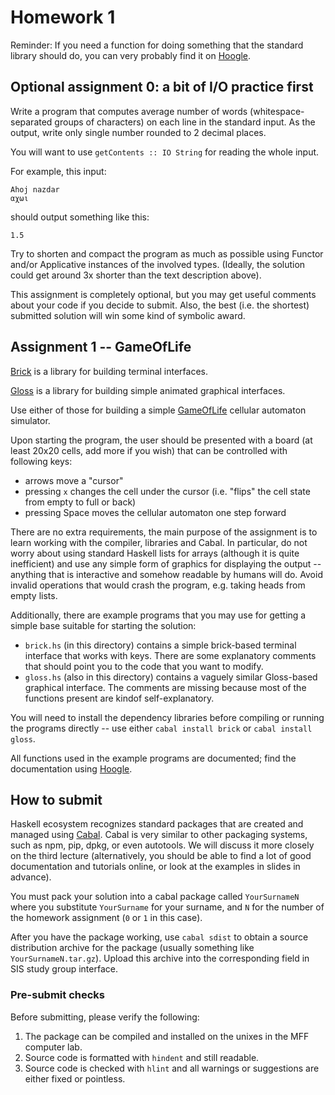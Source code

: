 
# Homework 1

Reminder: If you need a function for doing something that the standard library
should do, you can very probably find it on
[Hoogle](https://hoogle.haskell.org/).

## Optional assignment 0: a bit of I/O practice first

Write a program that computes average number of words (whitespace-separated
groups of characters) on each line in the standard input. As the output, write
only single number rounded to 2 decimal places.

You will want to use `getContents :: IO String` for reading the whole input.

For example, this input:

```
Ahoj nazdar
αχωι
```

should output something like this:

```
1.5
```

Try to shorten and compact the program as much as possible using Functor and/or
Applicative instances of the involved types. (Ideally, the solution could get
around 3x shorter than the text description above).

This assignment is completely optional, but you may get useful comments about
your code if you decide to submit. Also, the best (i.e. the shortest) submitted
solution will win some kind of symbolic award.

## Assignment 1 -- GameOfLife

[Brick](https://hackage.haskell.org/package/brick) is a library for building
terminal interfaces.

[Gloss](http://gloss.ouroborus.net/) is a library for building simple animated
graphical interfaces.

Use either of those for building a simple
[GameOfLife](https://en.wikipedia.org/wiki/Conway%27s_Game_of_Life) cellular
automaton simulator.

Upon starting the program, the user should be presented with a board (at least
20x20 cells, add more if you wish) that can be controlled with following keys:

- arrows move a "cursor"
- pressing `x` changes the cell under the cursor (i.e. "flips" the cell state
  from empty to full or back)
- pressing Space moves the cellular automaton one step forward

There are no extra requirements, the main purpose of the assignment is to learn
working with the compiler, libraries and Cabal. In particular, do not worry
about using standard Haskell lists for arrays (although it is quite
inefficient) and use any simple form of graphics for displaying the output --
anything that is interactive and somehow readable by humans will do. Avoid
invalid operations that would crash the program, e.g. taking heads from empty
lists.

Additionally, there are example programs that you may use for getting a simple
base suitable for starting the solution:

- `brick.hs` (in this directory) contains a simple brick-based terminal
  interface that works with keys. There are some explanatory comments that
  should point you to the code that you want to modify.
- `gloss.hs` (also in this directory) contains a vaguely similar Gloss-based
  graphical interface. The comments are missing because most of the functions
  present are kindof self-explanatory.

You will need to install the dependency libraries before compiling or running
the programs directly -- use either
`cabal install brick`
or
`cabal install gloss`.

All functions used in the example programs are documented; find the
documentation using [Hoogle](https://hoogle.haskell.org/).

## How to submit

Haskell ecosystem recognizes standard packages that are created and managed
using [Cabal](https://www.haskell.org/cabal/users-guide/index.html). Cabal is
very similar to other packaging systems, such as npm, pip, dpkg, or even
autotools. We will discuss it more closely on the third lecture (alternatively,
you should be able to find a lot of good documentation and tutorials online, or
look at the examples in slides in advance).

You must pack your solution into a cabal package called `YourSurnameN` where
you substitute `YourSurname` for your surname, and `N` for the number of the
homework assignment (`0` or `1` in this case).

After you have the package working, use `cabal sdist` to obtain a source
distribution archive for the package (usually something like
`YourSurnameN.tar.gz`). Upload this archive into the corresponding field in SIS
study group interface.

### Pre-submit checks

Before submitting, please verify the following:

1. The package can be compiled and installed on the unixes in the MFF computer
   lab.
2. Source code is formatted with `hindent` and still readable.
3. Source code is checked with `hlint` and all warnings or suggestions are
   either fixed or pointless.
